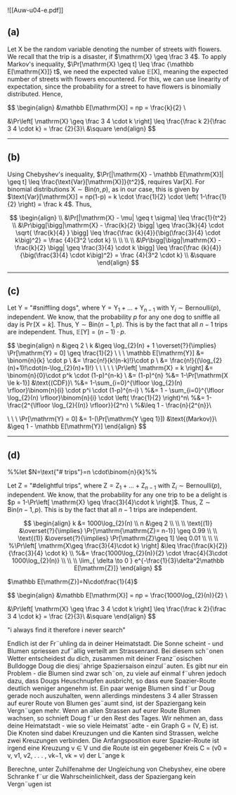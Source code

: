 ![[Auw-u04-e.pdf]]

## (a)
Let $\mathrm{X}$ be the random variable denoting the number of streets with flowers. We recall that the trip is a disaster, if $\mathrm{X} \geq \frac 3 4$. To apply Markov's inequality, $\Pr[\mathrm{X} \geq t] \leq \frac {\mathbb E[\mathrm{X}]} t$, we need the expected value $\mathbb{E}[\mathrm{X}]$, meaning the expected number of streets with flowers encountered.
For this, we can use linearity of expectation, since the probability for a street to have flowers is binomially distributed. Hence,

$$
\begin{align}
&\mathbb E[\mathrm{X}] = np = \frac{k}{2} \\

&\Pr\left[ \mathrm{X} \geq \frac 3 4 \cdot k \right] \leq \frac{\frac k 2}{\frac 3 4 \cdot k} = \frac {2}{3}\\
&\square
\end{align}
$$

___
## (b)
Using Chebyshev's inequality, $\Pr[|\mathrm{X} - \mathbb E[\mathrm{X}]| \geq t] \leq \frac{\text{Var}[\mathrm{X}]}{t^2}$, requires $\text{Var}[\mathrm{X}]$. For binomial distributions $\mathrm{X} \sim \mathrm{Bin}(n, p)$, as in our case, this is given by $\text{Var}[\mathrm{X}] = np(1-p) = k \cdot \frac{1}{2} \cdot \left( 1-\frac{1}{2} \right) = \frac k 4$. Thus,

$$
\begin{align} \\
&\Pr[|\mathrm{X} - \mu| \geq t \sigma] \leq \frac{1}{t^2}  \\
&\Pr\bigg[\bigg|\mathrm{X} - \frac{k}{2} \bigg| \geq \frac{3k}{4} \cdot \sqrt{ \frac{k}{4} } \bigg] \leq \frac{\frac {k}{4}}{\big(\frac{3}{4} \cdot k\big)^2} = \frac {4}{3^2 \cdot k} \\
\\
\\
\\
&\Pr\bigg[\bigg|\mathrm{X} - \frac{k}{2} \bigg| \geq \frac{3}{4} \cdot k \bigg] \leq \frac{\frac {k}{4}}{\big(\frac{3}{4} \cdot k\big)^2} = \frac {4}{3^2 \cdot k} \\
&\square
\end{align}
$$

___
## (c)
Let $\text{Y = "\# sniffling dogs"}$, where $\mathrm{Y} = \mathrm{Y}_{1} + \dots + \mathrm{Y}_{n-1}$ with $\mathrm{Y}_{i} \sim \mathrm{Bernoulli}(p), \text{ independent}$. We know, that the probability $p$ for any one dog to sniffle all day is $\Pr[\mathrm{X} = k]$. Thus, $\mathrm{Y} \sim \text{Bin}(n-1, p)$. This is by the fact that all $n-1$ trips are independent.
Thus, $\mathbb E[\mathrm{Y}] = (n-1) \cdot p$.


$$
\begin{align}
n &\geq 2 \\
k &\geq \log_{2}(n) + 1  \overset{?}{\implies} \Pr[\mathrm{Y} = 0] \geq \frac{1}{2} \\
 \\
 \\
\mathbb E[\mathrm{Y}] &= \binom{n}{k} \cdot p \\
&= \frac{n!}{k!(n-k)!}\cdot p \\
&= \frac{n!}{(\log_{2}(n)+1)!\cdot(n-\log_{2}(n)+1)!} \\
 \\
 \\
 \\
 \\
\Pr\left[ \mathrm{X} =  k  \right]
&= \binom{n}{0}\cdot p^k \cdot (1-p)^{n-k} \\
&= (1-p)^{n}
%&= 1-\Pr[\mathrm{X \le k-1}]  &\text{(CDF)}\\
%&= 1-\sum_{i=0}^{\lfloor \log_{2}(n) \rfloor}\binom{n}{i} \cdot p^i \cdot (1-p)^{n-i} \\
%&= 1 - \sum_{i=0}^{\lfloor \log_{2}(n) \rfloor}\binom{n}{i} \cdot \left( \frac{1}{2} \right)^n\\
%&= 1-\frac{2^{\lfloor \log_{2}{(n)} \rfloor}}{2^n} \\
%&\leq 1 - \frac{n}{2^{n}}\\

 \\
 \\
 \\
\Pr[\mathrm{Y} = 0] &= 1-(\Pr[\mathrm{Y \geq 1}]) &\text{(Markov)}\\
&\geq 1 - \mathbb E[\mathrm{Y}]
\end{align}
$$


___
## (d)

%%let $N=\text{"\# trips"}=n \cdot\binom{n}{k}%%

Let $\text{Z = "\# delightful trips"}$,  where $\mathrm{Z} = \mathrm{Z}_{1} + \dots + \mathrm{Z}_{n-1}$ with $\mathrm{Z}_{i} \sim \mathrm{Bernoulli}(p), \text{ independent}$. We know, that the probability for any one trip to be a delight is $p = 1-\Pr\left[ \mathrm{X} \geq \frac{3}{4}\cdot k \right]$. Thus, $\mathrm{Z} \sim \text{Bin}(n-1, p)$. This is by the fact that all $n-1$ trips are independent.

$$
\begin{align}
k &= 1000\log_{2}(n)  \\
n &\geq 2 \\
 \\
 \\
\text{(1)} &\overset{?}{\implies} \Pr[\mathrm{\mathrm{Z}= n-1}] \geq 0.99 \\
 \\
\text{(1)} &\overset{?}{\implies} \Pr[\mathrm{Z}\geq 1] \leq 0.01 \\
 \\
 \\
%\Pr\left[ \mathrm{X\geq \frac{3}{4}\cdot k} \right] &\leq \frac{\frac{k}{2}}{\frac{3}{4} \cdot k} \\
%&= \frac{1000\log_{2}(n)}{2} \cdot \frac{4}{3\cdot 1000\log_{2}(n)} \\
 \\
 \\
\lim_{ \delta \to 0 } e^{-\frac{1}{3}\delta^2\mathbb E[\mathrm{Z}]}
\end{align}
$$



$\mathbb E[\mathrm{Z}]=N\cdot\frac{1}{4}$


$$
\begin{align}
&\mathbb E[\mathrm{X}] = np = \frac{1000\log_{2}(n)}{2} \\

&\Pr\left[ \mathrm{X} \geq \frac 3 4 \cdot k \right] \leq \frac{\frac k 2}{\frac 3 4 \cdot k} = \frac {2}{3}\\
&\square
\end{align}
$$



"i always find it therefore i never search"





Endlich ist der Fr¨uhling da in deiner Heimatstadt. Die Sonne scheint - und Blumen spriessen zuf¨allig verteilt am Strassenrand. Bei diesem sch¨onen Wetter entscheidest du dich, zusammen mit deiner Franz¨osischen Bulldogge Doug die diesj¨ahrige Spaziersaison einzul¨auten. Es gibt nur ein Problem - die Blumen sind zwar sch¨on, zu viele auf einmal f¨uhren jedoch dazu, dass Dougs Heuschnupfen ausbricht, so dass eure Spazier-Route deutlich weniger angenehm ist. Ein paar wenige Blumen sind f¨ur Doug gerade noch auszuhalten, wenn allerdings mindestens 3 4 aller Strassen auf eurer Route von Blumen ges¨aumt sind, ist der Spaziergang kein Vergn¨ugen mehr. Wenn an allen Strassen auf eurer Route Blumen wachsen, so schnieft Doug f¨ur den Rest des Tages. Wir nehmen an, dass deine Heimatstadt - wie so viele Heimatst¨adte - ein Graph G = (V, E) ist. Die Knoten sind dabei Kreuzungen und die Kanten sind Strassen, welche zwei Kreuzungen verbinden. Die Anfangsposition eurer Spazier-Route ist irgend eine Kreuzung v ∈ V und die Route ist ein gegebener Kreis C = (v0 = v, v1, v2, . . . , vk−1, vk = v) der L¨ange k

Berechne, unter Zuhilfenahme der Ungleichung von Chebyshev, eine obere Schranke f¨ur die Wahrscheinlichkeit, dass der Spaziergang kein Vergn¨ugen ist
